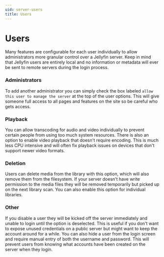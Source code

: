 ```yaml
---
uid: server-users
title: Users
---
```


# Users

Many features are configurable for each user individually to allow administrators more granular control over a Jellyfin server. Keep in mind that Jellyfin users are entirely local and no information or metadata will ever be sent to remote servers during the login process.

### Administrators

To add another administrator you can simply check the box labeled `allow this user to manage the server` at the top of the user options. This will give someone full access to all pages and features on the site so be careful who gets access.

### Playback

You can allow transcoding for audio and video individually to prevent certain people from using too much system resources. There is also an option to enable video playback that doesn't require encoding. This is much less CPU intensive and will often fix playback issues on devices that don't support newer video formats.

### Deletion

Users can delete media from the library with this option, which will also remove them from the filesystem. If your server doesn't have write permission to the media files they will be removed temporarily but picked up on the next library scan. You can also enable this option for individual libraries.

### Other

If you disable a user they will be kicked off the server immediately and unable to login until the option is deselected. This is useful if you don't want to expose unused credentials on a public server but might want to keep the account around for a while. You can also hide a user from the login screen and require manual entry of both the username and password. This will prevent users from knowing what accounts have been created on the server when they login.

